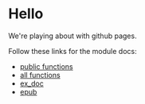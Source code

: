 # Hello

We're playing about with github pages.

Follow these links for the module docs:

* [public functions](edoc/index.html)
* [all functions](edoc_dev/index.html)
* [ex_doc](exdoc/index.html)
* [epub](exdoc/fibber.epub)
